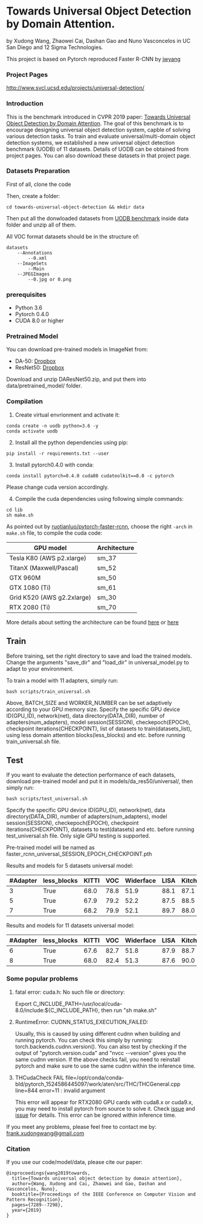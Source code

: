 # Towards Universal Object Detection by Domain Attention.

by Xudong Wang, Zhaowei Cai, Dashan Gao and Nuno Vasconcelos in UC San Diego and 12 Sigma Technologies.

This project is based on Pytorch reproduced Faster R-CNN by [jwyang](https://github.com/jwyang/faster-rcnn.pytorch)

### Project Pages
http://www.svcl.ucsd.edu/projects/universal-detection/

### Introduction
This is the benchmark introduced in CVPR 2019 paper: [Towards Universal Object Detection by Domain Attention](https://arxiv.org/pdf/1904.04402.pdf). The goal of this benchmark is to encourage designing universal object detection system, capble of solving various detection tasks. To train and evaluate universal/multi-domain object detection systems, we established a new universal object detection benchmark (UODB) of 11 datasets. Details of UODB can be obtained from project pages. You can also download these datasets in that project page.

### Datasets Preparation

First of all, clone the code

Then, create a folder:
```
cd towards-universal-object-detection && mkdir data
```

Then put all the donwloaded datasets from [UODB benchmark](http://www.svcl.ucsd.edu/projects/universal-detection/) inside data folder and unzip all of them.

All VOC format datasets should be in the structure of:

    datasets
        --Annotations
            --0.xml
        --ImageSets
            --Main
        --JPEGImages
            --0.jpg or 0.png

### prerequisites

* Python 3.6
* Pytorch 0.4.0
* CUDA 8.0 or higher

### Pretrained Model

You can download pre-trained models in ImageNet from:

* DA-50: [Dropbox](https://drive.google.com/file/d/1kddC55_eByFfMZqDTM9cLj0j1BiHBq9D/view?usp=sharing)
* ResNet50: [Dropbox](https://drive.google.com/file/d/1_0wFe2soxLkyP5DCCpOJddp1k_xcowv-/view?usp=sharing)

Download and unzip DAResNet50.zip, and put them into data/pretrained_model/ folder.

### Compilation

1. Create virtual envrionment and activate it:

```
conda create -n uodb python=3.6 -y
conda activate uodb
```

2. Install all the python dependencies using pip:
```
pip install -r requirements.txt --user
```

3. Install pytorch0.4.0 with conda:
```
conda install pytorch=0.4.0 cuda80 cudatoolkit==8.0 -c pytorch
```
Please change cuda version accordingly.

4. Compile the cuda dependencies using following simple commands:

```
cd lib
sh make.sh
```
As pointed out by [ruotianluo/pytorch-faster-rcnn](https://github.com/ruotianluo/pytorch-faster-rcnn), choose the right `-arch` in `make.sh` file, to compile the cuda code:

  | GPU model  | Architecture |
  | ------------- | ------------- |
  | Tesla K80 (AWS p2.xlarge) | sm_37 |
  | TitanX (Maxwell/Pascal) | sm_52 |
  | GTX 960M | sm_50 |
  | GTX 1080 (Ti) | sm_61 |
  | Grid K520 (AWS g2.2xlarge) | sm_30 |
  | RTX 2080 (Ti) | sm_70 |

More details about setting the architecture can be found [here](https://developer.nvidia.com/cuda-gpus) or [here](http://arnon.dk/matching-sm-architectures-arch-and-gencode-for-various-nvidia-cards/)

## Train

Before training, set the right directory to save and load the trained models. Change the arguments "save_dir" and "load_dir" in universal_model.py to adapt to your environment.

To train a model with 11 adapters, simply run:
```
bash scripts/train_universal.sh
```
Above, BATCH_SIZE and WORKER_NUMBER can be set adaptively according to your GPU memory size. Specify the specific GPU device ID(GPU_ID), network(net), data directory(DATA_DIR), number of adapters(num_adapters), model session(SESSION), checkepoch(EPOCH), checkpoint iterations(CHECKPOINT), list of datasets to train(datasets_list), using less domain attention blocks(less_blocks) and etc. before running train_universal.sh file.

## Test

If you want to evaluate the detection performance of each datasets, download pre-trained model and put it in models/da_res50/universal/, then simply run:
```
bash scripts/test_universal.sh
```
Specify the specific GPU device ID(GPU_ID), network(net), data directory(DATA_DIR), number of adapters(num_adapters), model session(SESSION), checkepoch(EPOCH), checkpoint iterations(CHECKPOINT), datasets to test(datasets) and etc. before running test_universal.sh file. Only sigle GPU testing is supported.

Pre-trained model will be named as faster_rcnn_universal_SESSION_EPOCH_CHECKPOINT.pth

Results and models for 5 datasets universal model:

  | #Adapter | less_blocks | KITTI | VOC | Widerface | LISA | Kitchen | AVG | download |
  | ------------- | ------------- | ------------- | ------------- | ------------- | ------------- | ------------- | ------------- | ------------- |
  | 3 | True  | 68.0 | 78.8 | 51.9 | 88.1 | 87.1 | 74.8 | [model](https://drive.google.com/file/d/1CbbdBHmyIoALOTBSjZzEKPDHK9QKdUus/view?usp=sharing) |
  | 5 | True  | 67.9 | 79.2 | 52.2 | 87.5 | 88.5 | 75.1 | [model](https://drive.google.com/file/d/1x5Rd33yeUXicOEXH6TIqhfYBX8wqmDRI/view?usp=sharing) |
  | 7 | True  | 68.2 | 79.9 | 52.1 | 89.7 | 88.0 | 75.6 | [model](https://drive.google.com/file/d/1gLQZGn6Vb-AzfzFmf7YCZLqE_Mfwzyq6/view?usp=sharing) |

Results and models for 11 datasets universal model:

  | #Adapter | less_blocks | KITTI | VOC | Widerface | LISA | Kitchen | COCO | DOTA | DeepLesion | Comic | Clipart | Watercolor | AVG | download |
  | ------------- | ------------- | ------------- | ------------- | ------------- | ------------- | ------------- | ------------- | ------------- | ------------- | ------------- | ------------- | ------------- | ------------- | ------------- |
  | 6 | True  | 67.6 | 82.7 | 51.8 | 87.9 | 88.7 | 46.8 | 57.0 | 54.8 | 52.6 | 54.6 | 58.2 | 63.9 | [model](https://drive.google.com/file/d/1uyQ-BX_p8T3HEaJrsvUTshmnIy80Et5M/view?usp=sharing) |
  | 8 | True  | 68.0 | 82.4 | 51.3 | 87.6 | 90.0 | 47.0 | 56.3 | 53.4 | 53.4 | 55.8 | 60.6 | 64.2 | [model](https://drive.google.com/file/d/1WtthQFm_SEbMVcQnZnD8Xgm3n-msDw1B/view?usp=sharing) |

### Some popular problems
1. fatal error: cuda.h: No such file or directory:

    Export C_INCLUDE_PATH=/usr/local/cuda-8.0/include:${C_INCLUDE_PATH}, then run "sh make.sh"

2. RuntimeError: CUDNN_STATUS_EXECUTION_FAILED:
    
    Usually, this is caused by using different cudnn when building and running pytorch. You can check this simply by running: torch.backends.cudnn.version(). You can also test by checking if the output of "pytorch.version.cuda" and "nvcc --version" gives you the same cudnn version. If the above checks fail, you need to reinstall pytorch and make sure to use the same cudnn within the inference time.
    
3. THCudaCheck FAIL file=/opt/conda/conda-bld/pytorch_1524586445097/work/aten/src/THC/THCGeneral.cpp line=844 error=11 : invalid argument

    This error will appear for RTX2080 GPU cards with cuda8.x or cuda9.x, you may need to install pytorch from source to solve it. Check [issue](https://github.com/pytorch/pytorch/issues/15797) and [issue](https://discuss.pytorch.org/t/thcudacheck-fail-file-pytorch-aten-src-thc-thcgeneral-cpp/31788/13) for details. This error can be ignored within inference time.

If you meet any problems, please feel free to contact me by: frank.xudongwang@gmail.com

### Citation

If you use our code/model/data, please cite our paper:

    @inproceedings{wang2019towards,
      title={Towards universal object detection by domain attention},
      author={Wang, Xudong and Cai, Zhaowei and Gao, Dashan and Vasconcelos, Nuno},
      booktitle={Proceedings of the IEEE Conference on Computer Vision and Pattern Recognition},
      pages={7289--7298},
      year={2019}
    }
